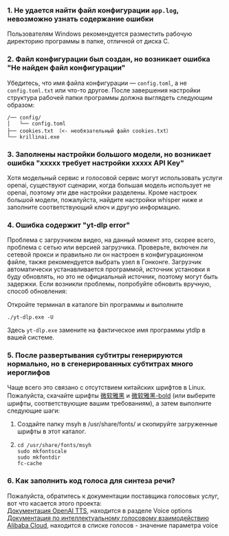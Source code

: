 ### 1. Не удается найти файл конфигурации `app.log`, невозможно узнать содержание ошибки
Пользователям Windows рекомендуется разместить рабочую директорию программы в папке, отличной от диска C.

### 2. Файл конфигурации был создан, но возникает ошибка "Не найден файл конфигурации"
Убедитесь, что имя файла конфигурации — `config.toml`, а не `config.toml.txt` или что-то другое. После завершения настройки структура рабочей папки программы должна выглядеть следующим образом:
```
/── config/
│   └── config.toml
├── cookies.txt （<- необязательный файл cookies.txt）
└── krillinai.exe
```

### 3. Заполнены настройки большого модели, но возникает ошибка "xxxxx требует настройки xxxxx API Key"
Хотя модельный сервис и голосовой сервис могут использовать услуги openai, существуют сценарии, когда большая модель использует не openai, поэтому эти две настройки разделены. Кроме настроек большой модели, пожалуйста, найдите настройки whisper ниже и заполните соответствующий ключ и другую информацию.

### 4. Ошибка содержит "yt-dlp error"
Проблема с загрузчиком видео, на данный момент это, скорее всего, проблема с сетью или версией загрузчика. Проверьте, включен ли сетевой прокси и правильно ли он настроен в конфигурационном файле, также рекомендуется выбрать узел в Гонконге. Загрузчик автоматически устанавливается программой, источник установки я буду обновлять, но это не официальный источник, поэтому могут быть задержки. Если возникли проблемы, попробуйте обновить вручную, способ обновления:

Откройте терминал в каталоге bin программы и выполните
```
./yt-dlp.exe -U
```
Здесь `yt-dlp.exe` замените на фактическое имя программы ytdlp в вашей системе.

### 5. После развертывания субтитры генерируются нормально, но в сгенерированных субтитрах много иероглифов
Чаще всего это связано с отсутствием китайских шрифтов в Linux. Пожалуйста, скачайте шрифты [微软雅黑](https://modelscope.cn/models/Maranello/KrillinAI_dependency_cn/resolve/master/%E5%AD%97%E4%BD%93/msyh.ttc) и [微软雅黑-bold](https://modelscope.cn/models/Maranello/KrillinAI_dependency_cn/resolve/master/%E5%AD%97%E4%BD%93/msyhbd.ttc) (или выберите шрифты, соответствующие вашим требованиям), а затем выполните следующие шаги:
1. Создайте папку msyh в /usr/share/fonts/ и скопируйте загруженные шрифты в этот каталог.
2. 
    ```
    cd /usr/share/fonts/msyh
    sudo mkfontscale
    sudo mkfontdir
    fc-cache
    ```

### 6. Как заполнить код голоса для синтеза речи?
Пожалуйста, обратитесь к документации поставщика голосовых услуг, вот что касается этого проекта:  
[Документация OpenAI TTS](https://platform.openai.com/docs/guides/text-to-speech/api-reference), находится в разделе Voice options  
[Документация по интеллектуальному голосовому взаимодействию Alibaba Cloud](https://help.aliyun.com/zh/isi/developer-reference/overview-of-speech-synthesis), находится в списке голосов - значение параметра voice